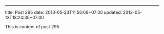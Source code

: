 ---
title: Post 295
date: 2013-05-23T11:56:06+07:00
updated: 2013-05-13T18:24:35+07:00

This is content of post 295